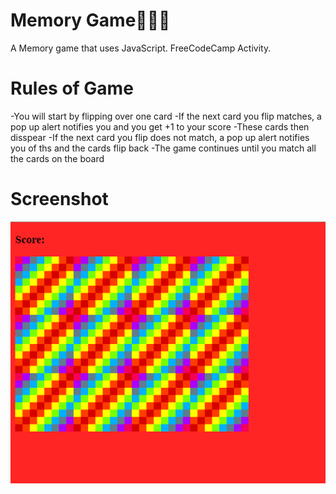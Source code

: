 # Memory Game:pizza::hamburger::fries:
A Memory game that uses JavaScript. FreeCodeCamp Activity. 
# Rules of Game
-You will start by flipping over one card
-If the next card you flip matches, a pop up alert notifies you and you get +1 to your score
-These cards then disspear
-If the next card you flip does not match, a pop up alert notifies you of ths and the cards flip back
-The game continues until you match all the cards on the board

# Screenshot
![](images/memory_screenshot.PNG)
